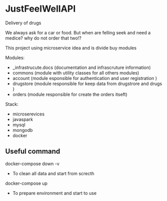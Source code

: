 # JustFeelWellAPI
Delivery of drugs 

We always ask for a car or food. But when are felling seek and need a medice? why do not order that two!?

This project using microservice idea and is divide buy modules

Modules:
  * _infrastrucute.docs (documentation and infrascruture information)
  * commons   (module with utility classes for all others modules)
  * account   (module esponsible for authentication and user registration )
  * drugstore (module responsible for keep data from drugstrore and drugs )
  * orders    (module responsible for create the orders itseft)
  
Stack:
  * microserevices
  * javaspark
  * mysql
  * mongodb
  * docker

## Useful command

docker-compose down -v 
- To clean all data and start from screcth

docker-compose up
- To prepare environment and start to use
